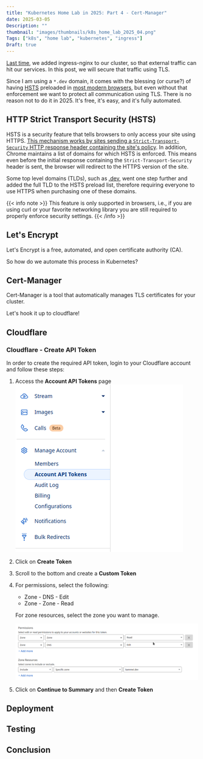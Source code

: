 ```yaml
---
title: "Kubernetes Home Lab in 2025: Part 4 - Cert-Manager"
date: 2025-03-05
Description: ""
thumbnail: "images/thumbnails/k8s_home_lab_2025_04.png"
Tags: ["k8s", "home lab", "kubernetes", "ingress"]
Draft: true
---
```


[Last time](/post/k8s_home_lab_2025_03/),
we added ingress-nginx to our cluster, so that external traffic can
hit our services. In this post, we will secure that traffic using TLS.

Since I am using a `*.dev` domain, it comes with the blessing (or curse?)
of having [HSTS](https://en.wikipedia.org/wiki/HTTP_Strict_Transport_Security)
preloaded in
[most modern browsers](https://caniuse.com/stricttransportsecurity),
but even without that enforcement we want to protect all communication using TLS.
There is no reason not to do it in 2025. It's free, it's easy, and it's fully automated.

## HTTP Strict Transport Security (HSTS)

HSTS is a security feature that tells browsers to only access your site using HTTPS.
[This mechanism works by sites sending a `Strict-Transport-Security` HTTP response header containing the site's policy](https://hstspreload.org/).
In addition, Chrome maintains a list of domains for which HSTS is enforced.
This means even before the initial response containing the `Strict-Transport-Security`
header is sent, the browser will redirect to the HTTPS version of the site.

Some top level domains (TLDs), such as
[.dev](https://security.googleblog.com/2017/09/broadening-hsts-to-secure-more-of-web.html),
went one step further and added the full TLD to the HSTS preload list, therefore
requiring everyone to use HTTPS when purchasing one of these domains.

{{< info note >}}
This feature is only supported in browsers, i.e., if you are using curl or your
favorite networking library you are still required to properly enforce security
settings.
{{< /info >}}

## Let's Encrypt

Let's Encrypt is a free, automated, and open certificate authority (CA).

So how do we automate this process in Kubernetes?

## Cert-Manager

Cert-Manager is a tool that automatically manages TLS certificates for your cluster.

Let's hook it up to cloudflare!

## Cloudflare

### Cloudflare - Create API Token

In order to create the required API token, login to your Cloudflare account and
follow these steps:

1. Access the **Account API Tokens** page
    ![](cloudflare_account_api_tokens.png)

2. Click on **Create Token**

3. Scroll to the bottom and create a **Custom Token**

4. For permissions, select the following:
    + Zone - DNS - Edit
    + Zone - Zone - Read

    For zone resources, select the zone you want to manage.

    ![](./cloudflare_custom_token.png)

5. Click on **Continue to Summary** and then **Create Token**

## Deployment


## Testing

## Conclusion
